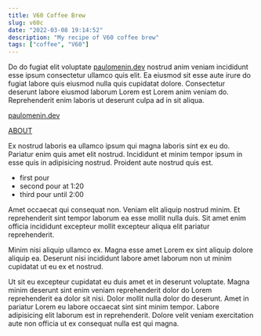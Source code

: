 ```yaml
---
title: V60 Coffee Brew
slug: v60c
date: "2022-03-08 19:14:52"
description: "My recipe of V60 coffee brew"
tags: ["coffee", "V60"]
---
```


Do do fugiat elit voluptate [paulomenin.dev](http://paulomenin.dev) nostrud anim veniam incididunt esse ipsum consectetur ullamco quis elit. Ea eiusmod sit esse aute irure do fugiat labore quis eiusmod nulla quis cupidatat dolore. Consectetur deserunt labore eiusmod laborum Lorem est Lorem anim veniam do. Reprehenderit enim laboris ut deserunt culpa ad in sit aliqua.

[paulomenin.dev](http://paulomenin.dev)

[ABOUT](/about)

Ex nostrud laboris ea ullamco ipsum qui magna laboris sint ex eu do. Pariatur enim quis amet elit nostrud. Incididunt et minim tempor ipsum in esse quis in adipisicing nostrud. Proident aute nostrud quis est.

- first pour
- second pour at 1:20
- third pour until 2:00

Amet occaecat qui consequat non. Veniam elit aliquip nostrud minim. Et reprehenderit sint tempor laborum ea esse mollit nulla duis. Sit amet enim officia incididunt excepteur mollit excepteur aliqua elit pariatur reprehenderit.

Minim nisi aliquip ullamco ex. Magna esse amet Lorem ex sint aliquip dolore aliquip ea. Deserunt nisi incididunt labore amet laborum non ut minim cupidatat ut eu ex et nostrud.

Ut sit eu excepteur cupidatat eu duis amet et in deserunt voluptate. Magna minim deserunt sint enim veniam reprehenderit dolor do Lorem reprehenderit ea dolor sit nisi. Dolor mollit nulla dolor do deserunt. Amet in pariatur Lorem eu labore occaecat sint sint minim tempor. Labore adipisicing elit laborum est in reprehenderit. Dolore velit veniam exercitation aute non officia ut ex consequat nulla est qui magna.
